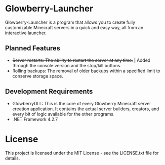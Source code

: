 # Glowberry-Launcher

Glowberry-Launcher is a program that allows you to create fully customizable Minecraft servers in a quick and easy way, all from an interactive launcher.

## Planned Features

- ~~Server restarts: The ability to restart the server at any time.~~ | Added through the console version and the stop/kill buttons.
- Rolling backups: The removal of older backups within a specified limit to conserve storage space.

## Development Requirements

- GlowberryDLL: This is the core of every Glowberry Minecraft server creation application. It contains the actual server builders, creators, and every bit of logic available for the other programs.
- .NET Framework 4.2.7

# License

This project is licensed under the MIT License - see the LICENSE.txt file for details.

